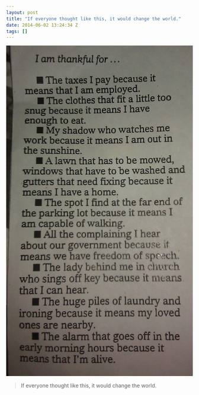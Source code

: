 ```yaml
---
layout: post
title: "If everyone thought like this, it would change the world."
date: 2014-06-02 13:24:34 Z
tags: []
---
```

![](/media/2014/06/87593197796.jpg)
> If everyone thought like this, it would change the world.
